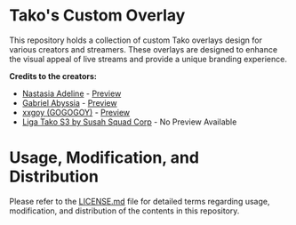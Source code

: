 # Tako's Custom Overlay

This repository holds a collection of custom Tako overlays design for various creators and streamers. These overlays are designed to enhance the visual appeal of live streams and provide a unique branding experience.

**Credits to the creators:**

-   [Nastasia Adeline](https://tako.id/nastasiadeline) - [Preview](https://www.youtube.com/live/SyBkgA641bE?si=IDt64KVn1QW1rjnw&t=7705)
-   [Gabriel Abyssia](https://tako.id/gabrielabyssia) - [Preview](https://www.youtube.com/live/IWvBrJhlFqU?si=vp_9dFypoJ4ofpha&t=4638)
-   [xxgoy (GOGOGOY)](https://tako.id/xxgoy) - [Preview](https://www.youtube.com/live/dE3sWSxkKl0?si=qEOb7IhGeaXDtfsI&t=484)
-   [Liga Tako S3 by Susah Squad Corp](https://tako.id/susahsquadcorp) - No Preview Available

# Usage, Modification, and Distribution

Please refer to the [LICENSE.md](./LICENSE.md) file for detailed terms regarding usage, modification, and distribution of the contents in this repository.
